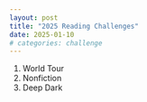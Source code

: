 ```yaml
---
layout: post
title: "2025 Reading Challenges"
date: 2025-01-10
# categories: challenge
---
```


1. World Tour
2. Nonfiction
3. Deep Dark
